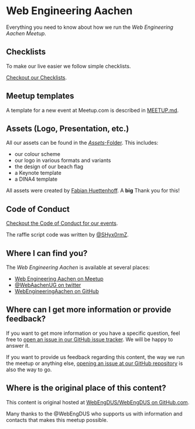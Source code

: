 # Web Engineering Aachen

Everything you need to know about how we run the *Web Engineering Aachen Meetup*.

## Checklists

To make our live easier we follow simple checklists.

[Checkout our Checklists](./CHECKLISTS.md).

## Meetup templates

A template for a new event at Meetup.com is described in [MEETUP.md](./MEETUP.md).

## Assets (Logo, Presentation, etc.)

All our assets can be found in the [*Assets*-Folder](./Assets). This includes:

- our colour scheme
- our logo in various formats and variants
- the design of our beach flag
- a Keynote template
- a DINA4 template

All assets were created by [Fabian Huettenhoff](https://twitter.com/zuqbu).
A **big** Thank you for this!

## Code of Conduct

[Checkout the Code of Conduct for our events](./CODE_OF_CONDUCT.md).

The raffle script code was written by [@SHyx0rmZ](https://github.com/SHyx0rmZ).

## Where I can find you?

The *Web Engineering Aachen* is available at several places:

* [Web Engineering Aachen on Meetup](https://www.meetup.com/Web-Engineering-Aachen/)
* [@WebAachenUG on twitter](https://twitter.com/WebAachenUG)
* [WebEngineeringAachen on GitHub](https://github.com/WebEngineeringAachen)

## Where can I get more information or provide feedback?

If you want to get more information or you have a specific question,
feel free to
[open an issue in our GitHub issue tracker](https://github.com/WebEngineeringAachen/WebEngineeringAachen/issues/new).
We will be happy to answer it.

If you want to provide us feedback regarding this content,
the way we run the meetup or anything else,
[opening an issue at our GitHub repository](https://github.com/WebEngineeringAachen/WebEngineeringAachen/issues) is also the way to go.

## Where is the original place of this content?

This content is original hosted at [WebEngDUS/WebEngDUS on GitHub.com](https://github.com/WebEngDUS/WebEngDUS).

Many thanks to the @WebEngDUS who supports us with information and contacts
that makes this meetup possible.

